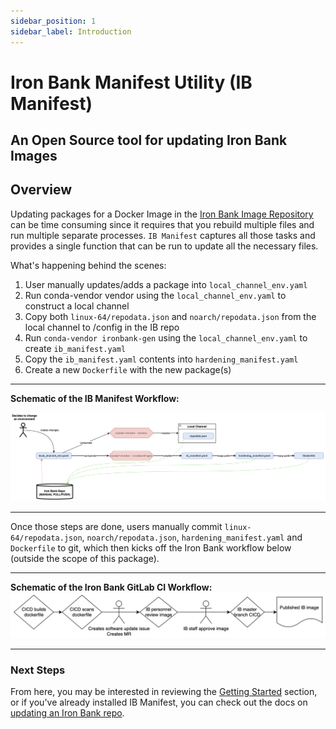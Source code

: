 ```yaml
---
sidebar_position: 1
sidebar_label: Introduction
---
```


# Iron Bank Manifest Utility (IB Manifest)

## An Open Source tool for updating Iron Bank Images

## Overview

Updating packages for a Docker Image in the [Iron Bank Image Repository][ib-repo] can be
time consuming since it requires that you rebuild multiple files and run
multiple separate processes. `IB Manifest` captures all those tasks and provides
a single function that can be run to update all the necessary files.

What's happening behind the scenes:
1. User manually updates/adds a package into `local_channel_env.yaml`
2. Run conda-vendor vendor using the `local_channel_env.yaml` to construct a local channel
3. Copy both `linux-64/repodata.json` and `noarch/repodata.json` from the local channel to /config in the IB repo
4. Run `conda-vendor ironbank-gen` using the `local_channel_env.yaml` to create `ib_manifest.yaml`
5. Copy the `ib_manifest.yaml` contents into `hardening_manifest.yaml`
6. Create a new `Dockerfile` with the new package(s)

---
**Schematic of the IB Manifest Workflow:**

![IB manifest workflow schematic](../static/img/ib_manifest_workflow.png)

---

Once those steps are done, users manually commit `linux-64/repodata.json`,
`noarch/repodata.json`, `hardening_manifest.yaml` and `Dockerfile` to git, which
then kicks off the Iron Bank workflow below (outside the scope of this package).

---
**Schematic of the Iron Bank GitLab CI Workflow:**
![Iron Bank GitLab CI workflow schematic](../static/img/iron_bank_workflow.png)

---

### Next Steps
From here, you may be interested in reviewing the [Getting Started](getting-started/installation)
section, or if you've already installed IB Manifest, you can check out the docs on
[updating an Iron Bank repo](user-guide/updating_repos).

<!-- Links -->
[ib-repo]: https://repo1.dso.mil/dsop
